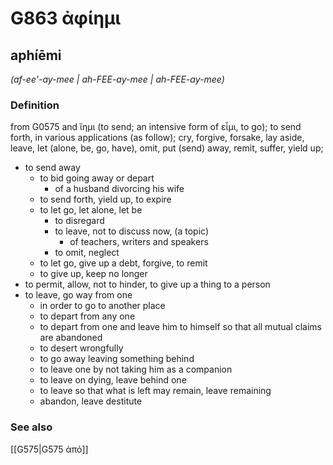 # G863 ἀφίημι

## aphíēmi

_(af-ee'-ay-mee | ah-FEE-ay-mee | ah-FEE-ay-mee)_

### Definition

from G0575 and ἵημι (to send; an intensive form of εἶμι, to go); to send forth, in various applications (as follow); cry, forgive, forsake, lay aside, leave, let (alone, be, go, have), omit, put (send) away, remit, suffer, yield up; 

- to send away
  - to bid going away or depart
    - of a husband divorcing his wife
  - to send forth, yield up, to expire
  - to let go, let alone, let be
    - to disregard
    - to leave, not to discuss now, (a topic)
      - of teachers, writers and speakers
    - to omit, neglect
  - to let go, give up a debt, forgive, to remit
  - to give up, keep no longer
- to permit, allow, not to hinder, to give up a thing to a person
- to leave, go way from one
  - in order to go to another place
  - to depart from any one
  - to depart from one and leave him to himself so that all mutual claims are abandoned
  - to desert wrongfully
  - to go away leaving something behind
  - to leave one by not taking him as a companion
  - to leave on dying, leave behind one
  - to leave so that what is left may remain, leave remaining
  - abandon, leave destitute

### See also

[[G575|G575 ἀπό]]
